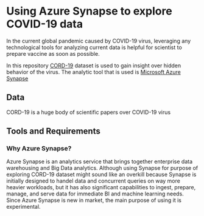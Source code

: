# Using Azure Synapse to explore COVID-19 data

In the current global pandemic caused by COVID-19 virus, leveraging any technological tools for analyzing current data is helpful for scientist to prepare vaccine as soon as possible.

In this repository [CORD-19](https://www.kaggle.com/allen-institute-for-ai/CORD-19-research-challenge) dataset is used to gain insight over hidden behavior of the virus.
The analytic tool that is used is [Microsoft Azure Synapse](https://docs.microsoft.com/en-us/azure/synapse-analytics/sql-data-warehouse/)

## Data
CORD-19 is a huge body of scientific papers over COVID-19 virus
## Tools and Requirements

### Why Azure Synapse?
Azure Synapse is an analytics service that brings together enterprise data warehousing and Big Data analytics. Although using Synapse for purpose of exploring CORD-19 dataset might sound like an overkill because Synapse is initially designed to handel data and concurrent queries on way more heavier workloads, but it has also significant capabilities to ingest, prepare, manage, and serve data for immediate BI and machine learning needs. Since Azure Synapse is new in market, the main purpose of using it is experimental.



